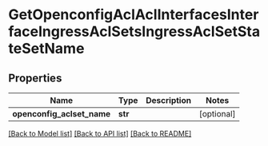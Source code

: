 # GetOpenconfigAclAclInterfacesInterfaceIngressAclSetsIngressAclSetStateSetName

## Properties
Name | Type | Description | Notes
------------ | ------------- | ------------- | -------------
**openconfig_aclset_name** | **str** |  | [optional] 

[[Back to Model list]](../README.md#documentation-for-models) [[Back to API list]](../README.md#documentation-for-api-endpoints) [[Back to README]](../README.md)


